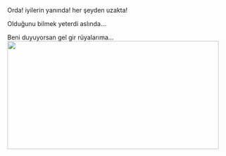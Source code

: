 Orda! iyilerin yanında! her şeyden uzakta!

Olduğunu bilmek yeterdi aslında...

Beni duyuyorsan gel gir rüyalarıma...
<img src="[https://media.giphy.com/media/U7z9ReCpE1AXzYnYet/giphy.gif](https://media.giphy.com/media/bqSkJ4IwNcoZG/giphy.gif)" width="480" height="246" />
